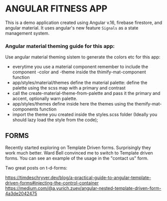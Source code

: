 # ANGULAR FITNESS APP 

This is a demo application created using Angular v.16, firebase firestore, and angular material.
It uses angular's new feature `Signals` as a state management system.


### Angular material theming guide for this app:
Use angular material theming sistem to generate the colors etc for this app:
-  everytime you use a material component remember to include the component <component>-color and <component>-theme inside the thimify-mat-component function
-  app/styles/material/themes define the material palette: define the palette using the scss map with a primary and contrast
-  call the create-material-theme-from-palette and pass it the primary and accent, optionally warn palette. 
-  app/styles/themes define inside here the themes using the themify-mat-components function
-  import the theme you created inside the styles.scss folder (Ideally you should lazy load the style from the code);  
  

## FORMS
Recently started exploring on Template Driven forms.
Surprisingly they work much better. Ward Bell convinced me to switch to Template driven forms.
You can see an example of the usage in the "contact us" form.

Two great posts on t-d-forms:

https://timdeschryver.dev/blog/a-practical-guide-to-angular-template-driven-forms#injecting-the-control-container
https://medium.com/@a.yurich.zuev/angular-nested-template-driven-form-4a3de2042475

